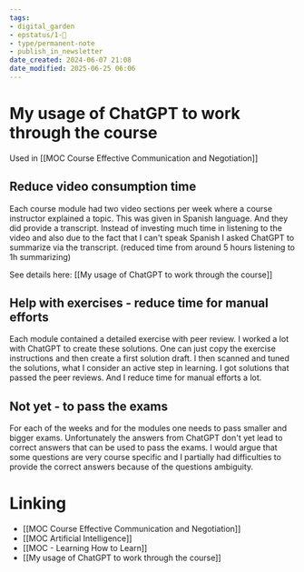```yaml
---
tags: 
- digital_garden
- epstatus/1-🌱
- type/permanent-note
- publish_in_newsletter
date_created: 2024-06-07 21:08
date_modified: 2025-06-25 06:06
---
```

# My usage of ChatGPT to work through the course

Used in [[MOC Course Effective Communication and Negotiation]]

## Reduce video consumption time

Each course module had two video sections per week where a course instructor explained a topic. This was given in Spanish language. And they did provide a transcript. Instead of investing much time in listening to the video and also due to the fact that I can't speak Spanish I asked ChatGPT to summarize via the transcript. (reduced time from around 5 hours listening to 1h summarizing)

See details here: [[My usage of ChatGPT to work through the course]]

## Help with exercises - reduce time for manual efforts

Each module contained a detailed exercise with peer review. I worked a lot with ChatGPT to create these solutions. One can just copy the exercise instructions and then create a first solution draft. I then scanned and tuned the solutions, what I consider an active step in learning.
I got solutions that passed the peer reviews. And I reduce time for manual efforts a lot.

## Not yet - to pass the exams

For each of the weeks and for the modules one needs to pass smaller and bigger exams. Unfortunately the answers from ChatGPT don't yet lead to correct answers that can be used to pass the exams. I would argue that some questions are very course specific and I partially had difficulties to provide the correct answers because of the questions ambiguity.

# Linking

+ [[MOC Course Effective Communication and Negotiation]]
+ [[MOC Artificial Intelligence]]
+ [[MOC - Learning How to Learn]]
+ [[My usage of ChatGPT to work through the course]]

